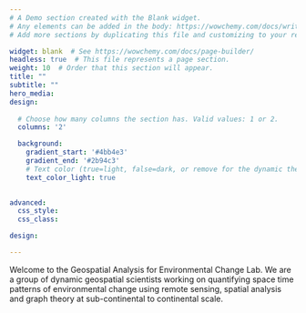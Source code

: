 ```yaml
---
# A Demo section created with the Blank widget.
# Any elements can be added in the body: https://wowchemy.com/docs/writing-markdown-latex/
# Add more sections by duplicating this file and customizing to your requirements.

widget: blank  # See https://wowchemy.com/docs/page-builder/
headless: true  # This file represents a page section.
weight: 10  # Order that this section will appear.
title: ""
subtitle: ""
hero_media: 
design:
  
  # Choose how many columns the section has. Valid values: 1 or 2.
  columns: '2'

  background:
    gradient_start: '#4bb4e3'
    gradient_end: '#2b94c3'
    # Text color (true=light, false=dark, or remove for the dynamic theme color).
    text_color_light: true

    
advanced:
  css_style:
  css_class:

design:

---
```


Welcome to the Geospatial Analysis for Environmental Change Lab. We are a group of dynamic geospatial scientists working on quantifying space time patterns of environmental change using remote sensing, spatial analysis and graph theory at sub-continental to continental scale.
